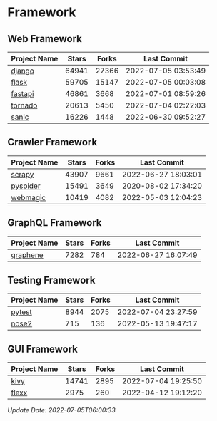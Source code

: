 # Framework

## Web Framework
| Project Name | Stars | Forks | Last Commit |
| ------------ | ----- | ----- | ----------- |
| [django](https://github.com/django/django) | 64941 | 27366 | 2022-07-05 03:53:49 |
| [flask](https://github.com/pallets/flask) | 59705 | 15147 | 2022-07-05 00:03:08 |
| [fastapi](https://github.com/tiangolo/fastapi) | 46861 | 3668 | 2022-07-01 08:59:26 |
| [tornado](https://github.com/tornadoweb/tornado) | 20613 | 5450 | 2022-07-04 02:22:03 |
| [sanic](https://github.com/sanic-org/sanic) | 16226 | 1448 | 2022-06-30 09:52:27 |

## Crawler Framework
| Project Name | Stars | Forks | Last Commit |
| ------------ | ----- | ----- | ----------- |
| [scrapy](https://github.com/scrapy/scrapy) | 43907 | 9661 | 2022-06-27 18:03:01 |
| [pyspider](https://github.com/binux/pyspider) | 15491 | 3649 | 2020-08-02 17:34:20 |
| [webmagic](https://github.com/code4craft/webmagic) | 10419 | 4082 | 2022-05-03 12:04:23 |

## GraphQL Framework
| Project Name | Stars | Forks | Last Commit |
| ------------ | ----- | ----- | ----------- |
| [graphene](https://github.com/graphql-python/graphene) | 7282 | 784 | 2022-06-27 16:07:49 |

## Testing Framework
| Project Name | Stars | Forks | Last Commit |
| ------------ | ----- | ----- | ----------- |
| [pytest](https://github.com/pytest-dev/pytest) | 8944 | 2075 | 2022-07-04 23:27:59 |
| [nose2](https://github.com/nose-devs/nose2) | 715 | 136 | 2022-05-13 19:47:17 |

## GUI Framework
| Project Name | Stars | Forks | Last Commit |
| ------------ | ----- | ----- | ----------- |
| [kivy](https://github.com/kivy/kivy) | 14741 | 2895 | 2022-07-04 19:25:50 |
| [flexx](https://github.com/flexxui/flexx) | 2975 | 260 | 2022-04-12 19:12:20 |

*Update Date: 2022-07-05T06:00:33*